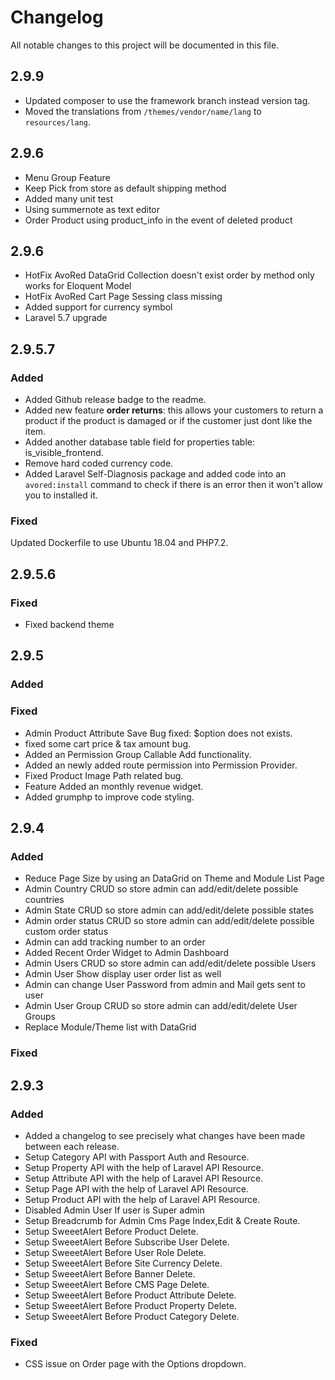 # Changelog
All notable changes to this project will be documented in this file.

## 2.9.9
- Updated composer to use the framework branch instead version tag.
- Moved the translations from `/themes/vendor/name/lang` to `resources/lang`.
 

## 2.9.6
 - Menu Group Feature
 - Keep Pick from store as default shipping method
 - Added many unit test
 - Using summernote as text editor
 - Order Product using product_info in the event of deleted product

## 2.9.6
 - HotFix AvoRed DataGrid Collection doesn't exist order by method only works for Eloquent Model
 - HotFix AvoRed Cart Page Sessing class missing
 - Added support for currency symbol
 - Laravel 5.7 upgrade


## 2.9.5.7

### Added
- Added Github release badge to the readme.
- Added new feature **order returns**: this allows your customers to return a product if the product is damaged or if the customer just dont like the item.
- Added another database table field for properties table: is_visible_frontend.
- Remove hard coded currency code.
- Added Laravel Self-Diagnosis package and added code into an `avored:install` command to check if there is an error then it won't allow you to installed it.

### Fixed
Updated Dockerfile to use Ubuntu 18.04 and PHP7.2.

## 2.9.5.6

### Fixed
- Fixed backend theme

## 2.9.5
### Added

### Fixed
- Admin Product Attribute Save Bug fixed: $option does not exists.
- fixed some cart price & tax amount bug.
- Added an Permission Group Callable Add functionality.
- Added an newly added route permission into Permission Provider.
- Fixed Product Image Path related bug.
- Feature Added an monthly revenue widget.
- Added grumphp to improve code styling.

## 2.9.4
### Added
- Reduce Page Size by using an DataGrid on Theme and Module List Page
- Admin Country CRUD so store admin can add/edit/delete possible countries
- Admin State CRUD so store admin can add/edit/delete possible states
- Admin order status CRUD so store admin can add/edit/delete possible custom order status 
- Admin can add tracking number to an order
- Added Recent Order Widget to Admin Dashboard
- Admin Users CRUD so store admin can add/edit/delete possible Users 
- Admin User Show display user order list as well
- Admin can change User Password from admin and Mail gets sent to user
- Admin User Group CRUD so store admin can add/edit/delete User Groups 
- Replace Module/Theme list with DataGrid

### Fixed


## 2.9.3
### Added
- Added a changelog to see precisely what changes have been made between each release.
- Setup Category API with Passport Auth and Resource.
- Setup Property API with the help of Laravel API Resource.
- Setup Attribute API with the help of Laravel API Resource.
- Setup Page API with the help of Laravel API Resource.
- Setup Product API with the help of Laravel API Resource.
- Disabled Admin User If user is Super admin
- Setup Breadcrumb for Admin Cms Page Index,Edit & Create Route.
- Setup SweeetAlert Before Product Delete.
- Setup SweeetAlert Before Subscribe User Delete.
- Setup SweeetAlert Before User Role Delete.
- Setup SweeetAlert Before Site Currency Delete.
- Setup SweeetAlert Before Banner Delete.
- Setup SweeetAlert Before CMS Page Delete.
- Setup SweeetAlert Before Product Attribute Delete.
- Setup SweeetAlert Before Product Property Delete.
- Setup SweeetAlert Before Product Category Delete.


### Fixed
- CSS issue on Order page with the Options dropdown.
